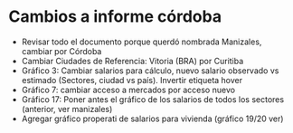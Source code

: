 # Cambios a informe córdoba

* Revisar todo el documento porque querdó nombrada Manizales, cambiar por Córdoba
* Cambiar Ciudades de Referencia: Vitoria (BRA) por Curitiba
* Gráfico 3: Cambiar salarios para cálculo, nuevo salario observado vs estimado (Sectores, ciudad vs país). Invertir etiqueta hover
* Gráfico 7: cambiar acceso a mercados por acceso nuevo
* Gráfico 17: Poner antes el gráfico de los salarios de todos los sectores (anterior, ver manizales)
* Agregar gráfico properati de salarios para vivienda (gráfico 19/20 ver) 